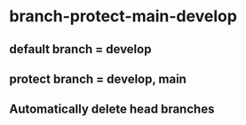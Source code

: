 # branch-protect-main-develop

## default branch = develop

## protect branch = develop, main

## Automatically delete head branches 
